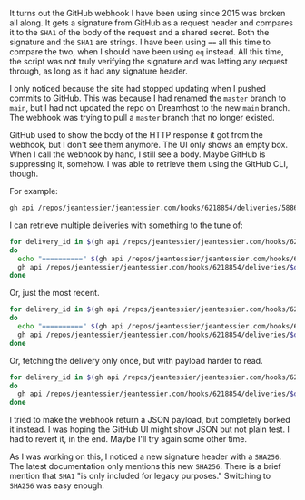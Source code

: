 It turns out the GitHub webhook I have been using since 2015 was broken all
along.  It gets a signature from GitHub as a request header and compares it to
the `SHA1` of the body of the request and a shared secret.  Both the signature
and the `SHA1` are strings.  I have been using `==` all this time to compare the
two, when I should have been using `eq` instead.  All this time, the script was
not truly verifying the signature and was letting any request through, as long
as it had any signature header.

I only noticed because the site had stopped updating when I pushed commits to
GitHub.  This was because I had renamed the `master` branch to `main`, but I had
not updated the repo on Dreamhost to the new `main` branch.  The webhook was
trying to pull a `master` branch that no longer existed.

GitHub used to show the body of the HTTP response it got from the webhook, but I
don't see them anymore.  The UI only shows an empty box.  When I call the
webhook by hand, I still see a body.  Maybe GitHub is suppressing it, somehow.
I was able to retrieve them using the GitHub CLI, though.

For example:

```bash
gh api /repos/jeantessier/jeantessier.com/hooks/6218854/deliveries/58865076403 | jq -r '.response.payload'
```

I can retrieve multiple deliveries with something to the tune of:

```bash
for delivery_id in $(gh api /repos/jeantessier/jeantessier.com/hooks/6218854/deliveries | jq '.[].id')
do
  echo "==========" $(gh api /repos/jeantessier/jeantessier.com/hooks/6218854/deliveries/$delivery_id | jq -r '.delivered_at') "=========="
  gh api /repos/jeantessier/jeantessier.com/hooks/6218854/deliveries/$delivery_id | jq -r '.response.payload'
done
```

Or, just the most recent.

```bash
for delivery_id in $(gh api /repos/jeantessier/jeantessier.com/hooks/6218854/deliveries | jq '.[0].id')
do
  echo "==========" $(gh api /repos/jeantessier/jeantessier.com/hooks/6218854/deliveries/$delivery_id | jq -r '.delivered_at') "=========="
  gh api /repos/jeantessier/jeantessier.com/hooks/6218854/deliveries/$delivery_id | jq -r '.response.payload'
done
```

Or, fetching the delivery only once, but with payload harder to read.

```bash
for delivery_id in $(gh api /repos/jeantessier/jeantessier.com/hooks/6218854/deliveries | jq '.[0].id')
do
  gh api /repos/jeantessier/jeantessier.com/hooks/6218854/deliveries/$delivery_id | jq '{time:(.delivered_at),reponse:(.response.payload)}'
done
```

I tried to make the webhook return a JSON payload, but completely borked it
instead.  I was hoping the GitHub UI might show JSON but not plain test.  I had
to revert it, in the end.  Maybe I'll try again some other time.

As I was working on this, I noticed a new signature header with a `SHA256`.  The
latest documentation only mentions this new `SHA256`.  There is a brief mention
that `SHA1` "is only included for legacy purposes."  Switching to `SHA256` was
easy enough.
